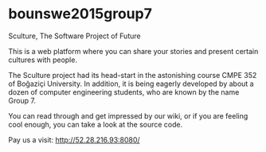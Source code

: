 # bounswe2015group7
Sculture, The Software Project of Future

This is a web platform where you can share your stories and present certain cultures with people.

The Sculture project had its head-start in the astonishing course CMPE 352 of Boğaziçi University. In addition, it is being eagerly developed by about a dozen of computer engineering students, who are known by the name Group 7.

You can read through and get impressed by our wiki, or if you are feeling cool enough, you can take a look at the source code.

Pay us a visit: http://52.28.216.93:8080/
